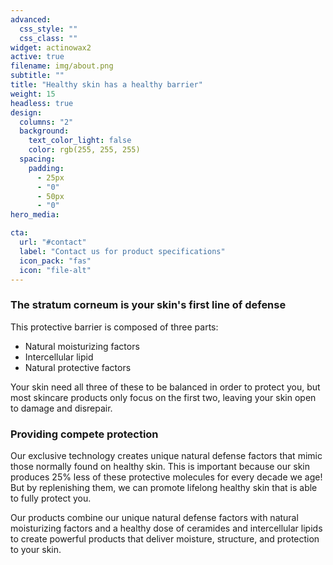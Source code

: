 ```yaml
---
advanced:
  css_style: ""
  css_class: ""
widget: actinowax2
active: true
filename: img/about.png
subtitle: ""
title: "Healthy skin has a healthy barrier"
weight: 15
headless: true
design:
  columns: "2"
  background:
    text_color_light: false
    color: rgb(255, 255, 255)
  spacing:
    padding:
      - 25px
      - "0"
      - 50px
      - "0"
hero_media:

cta:
  url: "#contact"
  label: "Contact us for product specifications"
  icon_pack: "fas"
  icon: "file-alt"
---
```

<h3>The stratum corneum is your skin's first line of defense</h3>

This protective barrier is composed of three parts:

<ul>
  <li>Natural moisturizing factors</li>
  <li>Intercellular lipid</li>
  <li>Natural protective factors</li>
</ul>

Your skin need all three of these to be balanced in order to protect you, but most skincare products only focus on the first two, leaving your skin open to damage and disrepair.

<h3>Providing compete protection</h3>


Our exclusive technology creates unique natural defense factors that mimic those normally found on healthy skin. This is important because our skin produces 25% less of these protective molecules for every decade we age! But by replenishing them, we can promote lifelong healthy skin that is able to fully protect you.


Our products combine our unique natural defense factors with natural moisturizing factors and a healthy dose of ceramides and intercellular lipids to create powerful products that deliver moisture, structure, and protection to your skin.




